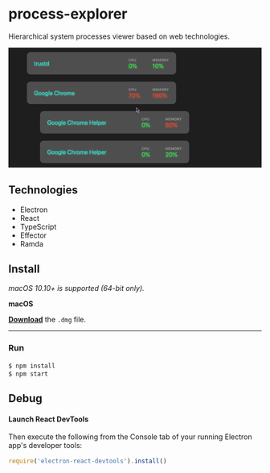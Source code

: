 # process-explorer

Hierarchical system processes viewer based on web technologies.

![Process Explorer](./process-explorer-demo.gif)

## Technologies
* Electron
* React
* TypeScript
* Effector
* Ramda

## Install

*macOS 10.10+ is supported (64-bit only).*

**macOS**

[**Download**](https://github.com/lessmess-dev/process-explorer/releases/latest) the `.dmg` file.


---


### Run

```
$ npm install
$ npm start
```

## Debug

#### Launch React DevTools

Then execute the following from the Console tab of your running Electron app's developer tools:

```javascript
require('electron-react-devtools').install()
```

